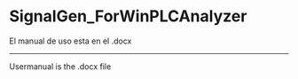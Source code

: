 # SignalGen_ForWinPLCAnalyzer

El manual de uso esta en el .docx

----

Usermanual is the .docx file
